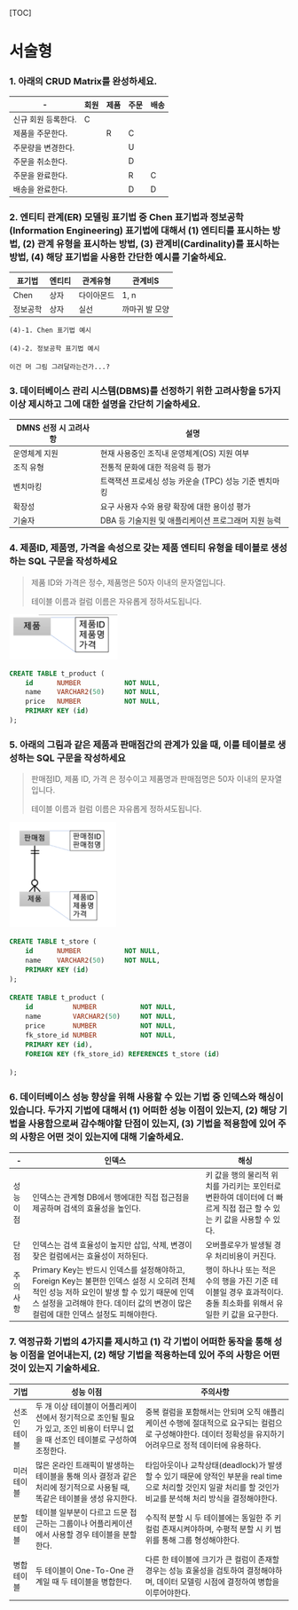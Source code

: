 [TOC]

# 서술형

### 1. 아래의 CRUD Matrix를 완성하세요.

| -                   | 회원 | 제품 | 주문 | 배송 |
| ------------------- | ---- | ---- | ---- | ---- |
| 신규 회원 등록한다. | C    |      |      |      |
| 제품을 주문한다.    |      | R    | C    |      |
| 주문량을 변경한다.  |      |      | U    |      |
| 주문을 취소한다.    |      |      | D    |      |
| 주문을 완료한다.    |      |      | R    | C    |
| 배송을 완료한다.    |      |      | D    | D    |



### 2. 엔티티 관계(ER) 모델링 표기법 중 Chen 표기법과 정보공학(Information Engineering) 표기법에 대해서 (1) 엔티티를 표시하는 방법, (2) 관계 유형을 표시하는 방법, (3) 관계비(Cardinality)를 표시하는 방법, (4) 해당 표기법을 사용한 간단한 예시를 기술하세요.

| 표기법   | 엔티티 | 관계유형   | 관계비S        |
| -------- | ------ | ---------- | -------------- |
| Chen     | 상자   | 다이아몬드 | 1, n           |
| 정보공학 | 상자   | 실선       | 까마귀 발 모양 |

```
(4)-1. Chen 표기법 예시

(4)-2. 정보공학 표기법 예시

이건 머 그림 그려달라는건가...?
```



### 3. 데이터베이스 관리 시스템(DBMS)를 선정하기 위한 고려사항을 5가지 이상 제시하고 그에 대한 설명을 간단히 기술하세요.

| DMNS 선정 시 고려사항 | 설명                                                   |
| --------------------- | ------------------------------------------------------ |
| 운영체계 지원         | 현재 사용중인 조직내 운영체계(OS) 지원 여부            |
| 조직 유형             | 전통적 문화에 대한 적응력 등 평가                      |
| 벤치마킹              | 트랙잭션 프로세싱 성능 카운슬 (TPC) 성능 기준 벤치마킹 |
| 확장성                | 요구 사용자 수와 용량 확장에 대한 용이성 평가          |
| 기술자                | DBA 등 기술지원 및 애플리케이션 프로그래머 지원 능력   |





### 4. 제품ID, 제품명, 가격을 속성으로 갖는 제품 엔티티 유형을 테이블로 생성하는 SQL 구문을 작성하세요

> 제품 ID와 가격은 정수, 제품명은 50자 이내의 문자열입니다.
>
> 테이블 이름과 컬럼 이름은 자유롭게 정하셔도됩니다.

![image-20210408183438354](assets/image-20210408183438354.png)

```sql
CREATE TABLE t_product (   
    id      NUMBER           NOT NULL,
    name    VARCHAR2(50)     NOT NULL,
    price   NUMBER           NOT NULL,
    PRIMARY KEY (id)                  
);
```





### 5. 아래의 그림과 같은 제품과 판매점간의 관계가 있을 때, 이를 테이블로 생성하는 SQL 구문을 작성하세요

> 판매점ID, 제품 ID, 가격 은 정수이고 제품명과 판매점명은 50자 이내의 문자열입니다.
>
> 테이블 이름과 컬럼 이름은 자유롭게 정하셔도됩니다.

![image-20210408183450262](assets/image-20210408183450262.png)

```sql
CREATE TABLE t_store (   
    id      NUMBER           NOT NULL,
    name    VARCHAR2(50)     NOT NULL,
    PRIMARY KEY (id)                  
);

CREATE TABLE t_product (   
    id      	NUMBER           NOT NULL,
    name    	VARCHAR2(50)     NOT NULL,
    price   	NUMBER           NOT NULL,
    fk_store_id NUMBER 			 NOT NULL,
    PRIMARY KEY (id),
    FOREIGN KEY (fk_store_id) REFERENCES t_store (id)
    
);
```



### 6. 데이터베이스 성능 향상을 위해 사용할 수 있는 기법 중 인덱스와 해싱이 있습니다. 두가지 기법에 대해서 (1) 어떠한 성능 이점이 있는지, (2) 해당 기법을 사용함으로써 감수해야할 단점이 있는지, (3) 기법을 적용함에 있어 주의 사항은 어떤 것이 있는지에 대해 기술하세요.

| -         | 인덱스                                                       | 해싱                                                         |
| --------- | ------------------------------------------------------------ | ------------------------------------------------------------ |
| 성능 이점 | 인덱스는 관계형 DB에서 행에대한 직접 접근점을 제공하며 검색의 효율성을 높인다. | 키 값을 행의 물리적 위치를 가리키는 포인터로 변환하여 데이터에 더 빠르게 직접 접근 할 수 있는 키 값을 사용할 수 있다. |
| 단점      | 인덱스는 검색 효율성이 높지만 삽입, 삭제, 변경이 잦은 컬럼에서는 효율성이 저하된다. | 오버플로우가 발생될 경우 처리비용이 커진다.                  |
| 주의사항  | Primary Key는 반드시 인덱스를 설정해야하고, Foreign Key는 불편한 인덱스 설정 시 오히려 전체적인 성능 저하 요인이 발생 할 수 있기 때문에 인덱스 설정을 고려해야 한다. 데이터 값의 변경이 많은 컬럼에 대한 인덱스 설정도 피해야한다. | 행이 하나나 또는 적은 수의 행을 가진 기준 테이블일 경우 효과적이다. 충돌 최소화를 위해서 유일한 키 값을 요구한다. |



### 7. 역정규화 기법의 4가지를 제시하고 (1) 각 기법이 어떠한 동작을 통해 성능 이점을 얻어내는지, (2) 해당 기법을 적용하는데 있어 주의 사항은 어떤 것이 있는지 기술하세요.

| 기법          | 성능 이점                                                    | 주의사항                                                     |
| ------------- | ------------------------------------------------------------ | ------------------------------------------------------------ |
| 선조인 테이블 | 두 개 이상 테이블이 어플리케이션에서 정기적으로 조인될 필요가 있고, 조인 비용이 터무니 없을 때 선조인 테이블로 구성하여 조정한다. | 중복 컬럼을 포함해서는 안되며 오직 애플리케이션 수행에 절대적으로 요구되는 컬럼으로 구성해야한다. 데이터 정확성을 유지하기 어려우므로 정적 데이터에 유용하다. |
| 미러 테이블   | 많은 온라인 트래픽이 발생하는 테이블을 통해 의사 결정과 같은 처리에 정기적으로 사용될 때, 똑같은 테이블을 생성 유지한다. | 타임아웃이나 교착상태(deadlock)가 발생할 수 있기 때문에 양적인 부분을 real time으로 처리할 것인지 일괄 처리를 할 것인가 비교를 분석해 처리 방식을 결정해야한다. |
| 분할 테이블   | 테이블 일부분이 다르고 드문 접근하는 그룹이나 어플리케이션에서 사용할 경우 테이블을 분할한다. | 수직적 분할 시 두 테이블에는 동일한 주 키 컬럼 존재시켜야하며, 수평적 분할 시 키 범위를 통해 그룹 형성해야한다. |
| 병합 테이블   | 두 테이블이 One-To-One 관계일 때 두 테이블을 병합한다.       | 다른 한 테이블에 크기가 큰 컬럼이 존재할 경우는 성능 효울성을 검토하여 결정해야하며, 데이터 모델링 시점에 결정하여 병합을 이루어야한다. |



